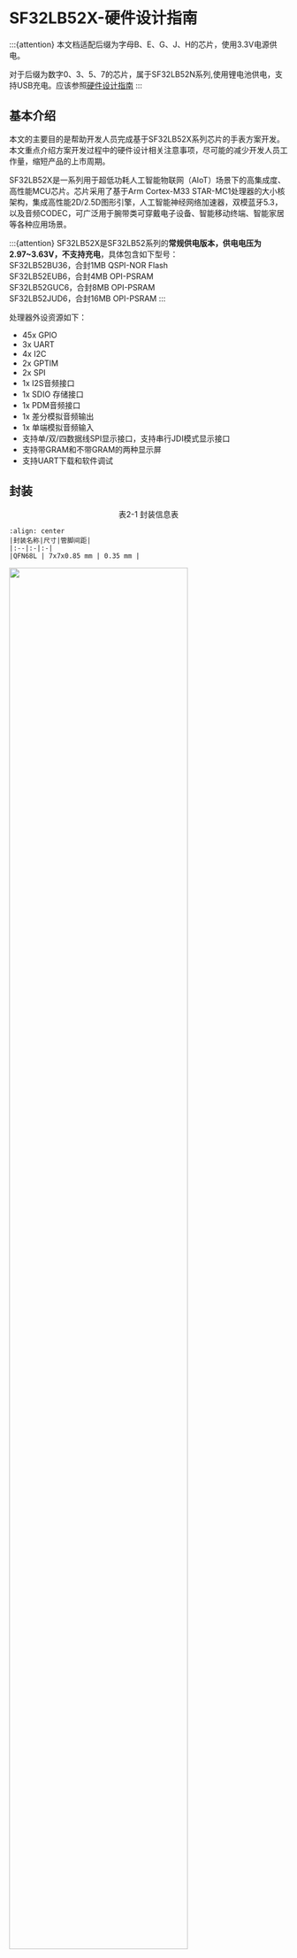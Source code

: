# SF32LB52X-硬件设计指南

:::{attention}
本文档适配后缀为字母B、E、G、J、H的芯片，使用3.3V电源供电。

对于后缀为数字0、3、5、7的芯片，属于SF32LB52N系列,使用锂电池供电，支持USB充电。应该参照[硬件设计指南](/hardware/SF32LB520-3-5-7-HW-Application)
:::

## 基本介绍

本文的主要目的是帮助开发人员完成基于SF32LB52X系列芯片的手表方案开发。本文重点介绍方案开发过程中的硬件设计相关注意事项，尽可能的减少开发人员工作量，缩短产品的上市周期。

SF32LB52X是一系列用于超低功耗人工智能物联网（AIoT）场景下的高集成度、高性能MCU芯片。芯片采用了基于Arm Cortex-M33 STAR-MC1处理器的大小核架构，集成高性能2D/2.5D图形引擎，人工智能神经网络加速器，双模蓝牙5.3，以及音频CODEC，可广泛用于腕带类可穿戴电子设备、智能移动终端、智能家居等各种应用场景。

:::{attention}
SF32LB52X是SF32LB52系列的**常规供电版本，供电电压为2.97~3.63V，不支持充电**，具体包含如下型号：\
SF32LB52BU36，合封1MB QSPI-NOR Flash \
SF32LB52EUB6，合封4MB OPI-PSRAM \
SF32LB52GUC6，合封8MB OPI-PSRAM \
SF32LB52JUD6，合封16MB OPI-PSRAM
:::

处理器外设资源如下：

- 45x GPIO
- 3x UART
- 4x I2C
- 2x GPTIM
- 2x SPI
- 1x I2S音频接口
- 1x SDIO 存储接口
- 1x PDM音频接口
- 1x 差分模拟音频输出
- 1x 单端模拟音频输入
- 支持单/双/四数据线SPI显示接口，支持串行JDI模式显示接口
- 支持带GRAM和不带GRAM的两种显示屏
- 支持UART下载和软件调试


## 封装


<div align="center"> 表2-1 封装信息表 </div>

```{table}
:align: center
|封装名称|尺寸|管脚间距|
|:--|:-|:-|
|QFN68L | 7x7x0.85 mm | 0.35 mm |
```


<img src="assets/52xB/sf32lb52X-B-package-layout.png" width="80%" align="center" />  

<div align="center"> 图2-1 QFN68L管脚分布 </div>  <br> <br> <br>



## 典型应用方案

下图是典型的SF32LB52X运动手表组成框图，主要功能有显示、存储、传感器、震动马达和音频输入和输出。

<!-- 这里的图片有问题，需要替换为B3版本的框图 -->
<img src="assets/52xB/sf32lb52X-B-watch-app-diagram-52X.png" width="80%" align="center" />  

<div align="center"> 图3-1 运动手表组成框图 </div>  <br> <br> <br>


:::{Note} 

   - 大小核双CPU架构，同时兼顾高性能和低功耗设计要求
   - 片内集成充电管理和PMU模块
   - 支持QSPI接口的TFT或AMOLED显示屏，最高支持512*512分辨率
   - 支持PWM背光控制
   - 支持外接QSPI NOR/NAND Flash和SD NAND Flash存储芯片
   - 支持双模蓝牙5.3
   - 支持模拟音频输入
   - 支持模拟音频输出
   - 支持PWM震动马达控制
   - 支持SPI/I2C接口的加速度/地磁/陀螺仪传感器
   - 支持SPI/I2C接口的心率/血氧/心电图/地磁传感器
   - 支持UART调试打印接口和烧写工具
   - 支持蓝牙HCI调试接口
   - 支持产线一拖多程序烧录
   - 支持产线校准晶体功能
   - 支持OTA在线升级功能
:::



## 原理图设计指导

### 电源

#### 处理器供电要求

<div align="center"> 表4-1 电源供电要求 </div>

```{table}
:align: center
|电源管脚| 最小电压(V) | 典型电压(V) | 最大电压(V) | 最大电流(mA) |   详细描述 |
|:--|:--|:--|:--|:--|:----------------------------------------------------|
|PVDD       |2.97   |3.3        |3.63   |150    |PVDD系统电源输入，接10uF电容 
|BUCK_LX    |-      |1.25       |-      |50     |BUCK输出脚，接4.7uH电感 
|BUCK_FB    |-      |1.25       |-      |50     |BUCK反馈和内部电源输入脚，接电感另一端，且外接4.7uF电容 
|VDD_VOUT1  |-      |1.1        |-      |50     |内部LDO，外接4.7uF电容，内部电源，不给外设供电 
|VDD_VOUT2  |-      |0.9        |-      |20     |内部LDO，外接4.7uF电容，内部电源，不给外设供电 
|VDD_RET    |-      |0.9        |-      |1      |内部LDO，外接0.47uF电容，内部电源，不给外设供电 
|VDD_RTC    |-      |1.1        |-      |1      |内部LDO，外接1uF电容，内部电源，不给外设供电 
|VDDIOA     |1.71   |1.8/3.3    |3.63   |-      |GPIO电源输入，外接1uF电容 
|AVDD33     |2.97   |3.3        |3.63   |100    |3.3V模拟电源输入，外接4.7uF电容 
|AVDD33_AUD |2.97   |3.3        |3.63   |50     |3.3V音频电源输入，外接2.2uF电容  
|VDD_SIP    |1.71   |1.8/3.3    |3.63   |30     |内部LDO，或者外部电源输入{SUP}`(1)` ，外接1uF电容
|AVDD_BRF   |2.97   |3.3        |3.63   |100    |模拟电源输入，外接4.7uF电容 
|MIC_BIAS   |1.4    |-          |2.8    |-      |MIC电源输出，外接1uF电容 
```
:::{note} 
{SUP}`(1)`
* SF32LB52BU36，需要外供1.8V或3.3V
* SF32LB52BU56，需要外供3.3V
* SF32LB52E/G/JUx6，PVDD=1.8V时，内部LDO无法使用，需要外供1.8V；PVDD=3.3V时，内部LDO直接供电，无需外供
:::
:::{important}
系统使用Hibernate mode时，VDD_SIP供电要关闭，否则合封存储的I/O上会有漏电风险。VDD_SIP的电源控制信号请使用专用的PA21引脚。
:::

#### 处理器BUCK电感选择要求

**功率电感关键参数**
:::{important}
L(电感值) = 4.7uH ± 20%，DCR(直流阻抗) ≦ 0.4 ohm，Isat(饱和电流) ≧ 450mA。
:::

<!-- A3版本要增加电池及充电控制 -->

#### 如何降低待机功耗

为了满足手表产品的长续航要求，建议硬件设计上利用负载开关对各个功能模块进行动态电源管理；如果是常开的模块或通路，选择合适的器件以降低静态电流。

设计时要注意控制电源开关的GPIO管脚的硬件默认状态，同时增加M级阻值的上下拉电阻，保证负载开关默认关闭。

电源器件选型上，LDO和Load Switch 芯片要选择静态电流Iq和关断电流Istb都小的器件，特别是常开的电源芯片一定要关注下Iq参数。



### 处理器工作模式及唤醒源

<div align="center"> 表4-4 CPU Mode Table </div>

```{table}
:align: center
|工作模式|CPU |外设  |SRAM |IO   |LPTIM |唤醒源 |唤醒时间 |
|:--|:-------|:----|:----|:----|:---- |:---- |:----   |
|Active |Run |Run |可访问 |可翻转 |Run |- |- |
|Sleep |Stop |Run |可访问 |可翻转 |Run |任意中断 |<0.5us |
|DeepSleep |Stop |Stop |不可访问，全保留 |电平保持 |Run |RTC，唤醒IO，GPIO，LPTIM，蓝牙 |250us |
|Standby |Reset |Reset |不可访问，全保留 |电平保持 |Run |RTC，唤醒IO，LPTIM，蓝牙 |1ms |
|Hibernate |Reset |Reset |不可访问，不保留 |高阻 |Reset |RTC，唤醒IO |>2ms |
```

如表4-5所示，全系列芯片支持15个Standby和Hibernate模式下可唤醒中断源。

<div align="center">表4-5 Interrupt wake up source Table </div>

```{table}
:align: center
|中断源|管脚   |详细描述  |
|:--|:-------|:--------|
|LWKUP_PIN0 |PA24 |中断信号0 |
|LWKUP_PIN1 |PA25 |中断信号1 |
|LWKUP_PIN2 |PA26 |中断信号2 |
|LWKUP_PIN3 |PA27 |中断信号3 |
|LWKUP_PIN10 |PA34 |中断信号10 |
|LWKUP_PIN11 |PA35 |中断信号11 |
|LWKUP_PIN12 |PA36 |中断信号12 |
|LWKUP_PIN13 |PA37 |中断信号13 |
|LWKUP_PIN14 |PA38 |中断信号14 |
|LWKUP_PIN15 |PA39 |中断信号15 |
|LWKUP_PIN16 |PA40 |中断信号16 |
|LWKUP_PIN17 |PA41 |中断信号17 |
|LWKUP_PIN18 |PA42 |中断信号18 |
|LWKUP_PIN19 |PA43 |中断信号19 |
|LWKUP_PIN20 |PA44 |中断信号20 |

```

### 时钟
芯片需要外部提供2个时钟源，48MHz主晶体和32.768KHz RTC晶体，晶体的具体规格要求和选型如下：

:::{important}

<div align="center"> 表4-6 晶体规格要求 </div>

```{table}
:align: center
|晶体|晶体规格要求   |详细描述  |
|:--|:-------|:--------|
|48MHz |CL≦12pF（推荐值7pF）△F/F0≦±10ppmESR≦30 ohms（推荐值22ohms）|晶振功耗和CL,ESR相关,CL和ESR越小功耗越低，为了最佳功耗性能，建议采用推荐值CL≦7pF，ESR≦22 ohms.晶体旁边预留并联匹配电容,当CL<9pF时，无需焊接电容|
|32.768KHz |CL≦12.5pF（推荐值7pF）△F/F0≦±20ppm ESR≦80k ohms（推荐值38Kohms）|晶振功耗和CL,ESR相关,CL和ESR越小功耗越低，为了最佳功耗性能，建议采用推荐值CL≦9pF，ESR≦40K ohms.晶体旁边预留并联匹配电容,当CL<12.5pF时，无需焊接电容|
```

<div align="center"> 表4-7 推荐晶体列表 </div>

```{table}
:align: center
|型号|厂家   |参数  |
|:---|:-------|:--------|
|E1SB48E001G00E  |Hosonic     |F0 = 48.000000MHz，△F/F0 = -6 ~ 8 ppm，CL = 8.8 pF，ESR = 22 ohms Max TOPR = -30 ~ 85℃，Package =（2016 公制）|
|ETST00327000LE  |Hosonic     |F0 = 32.768KHz，△F/F0 = -20 ~ 20 ppm，CL = 7 pF，ESR = 70K ohms Max TOPR = -40 ~ 85℃，Package =（3215 公制）|
|SX20Y048000B31T-8.8  |TKD    |F0 = 48.000000MHz，△F/F0 = -10 ~ 10 ppm，CL = 8.8 pF，ESR = 40 ohms Max TOPR = -20 ~ 75℃，Package =（2016 公制）|
|SF32K32768D71T01  |TKD       |F0 = 32.768KHz，△F/F0 = -20 ~ 20 ppm，CL = 7 pF，ESR = 70K ohms Max TOPR = -40 ~ 85℃，Package =（3215 公制）|
```
:::

### 射频

射频走线要求为50ohms特征阻抗。如果天线是匹配好的，射频上无需再增加额外器件。设计时建议预留π型匹配网络用来杂散滤波或天线匹配。

<img src="assets/52xB/sf32lb52X-B-rf-diagram.png" width="80%" align="center" />  

<div align="center"> 图4-7 射频电路图 </div>   <br>  <br>  <br>



### 显示

芯片支持3-Line SPI、4-Line SPI、Dual data SPI、Quad data SPI和串行JDI 接口。支持16.7M-colors（RGB888）、262K-colors（RGB666）、65K-colors（RGB565）和 8-color（RGB111）Color depth模式。最高支持512RGBx512分辨率。

<div align="center"> 表4-8 LCD driver支持列表 </div>

```{table}
:align: center
| 型号   | 厂家  | 分辨率  | 类型   | 接口 |
| :-- | :-- | :-- | :-- | :-- |
| RM69090  | Raydium    | 368*448 | Amoled | 3-Line SPI，4-Line  SPI，Dual data SPI，  Quad data SPI，MIPI-DSI |
| RM69330  | Raydium    | 454*454 | Amoled | 3-Line SPI，4-Line  SPI，Dual data SPI，  Quad data SPI，8-bits  8080-Series MCU ，MIPI-DSI |
| ILI8688E | ILITEK     | 368*448 | Amoled | Quad data SPI，MIPI-DSI                                      |
| SH8601A  | 晟合技术   | 454*454 | Amoled | 3-Line SPI，4-Line  SPI，Dual data SPI，  Quad data SPI，8-bits  8080-Series MCU ，MIPI-DSI |
| SPD2012  | Solomon    | 356*400 | TFT    | Quad data SPI                                                |
| GC9C01   | Galaxycore | 360*360 | TFT    | Quad data SPI                                                |
| GC9B71   | Galaxycore | 320*380 | TFT    | Quad data SPI                                                |
| ST77903  | Sitronix   | 400*400 | TFT    | Quad data SPI                                                |
| ICNA3311 | Chipone    | 454*454 | Amoled | Quad data SPI                                                |
| FT2308   | FocalTech  | 410*494 | Amoled | Quad data SPI                                                |
```


#### SPI/QSPI显示接口

芯片支持 3/4-wire SPI和Quad-SPI 接口来连接LCD显示屏，各信号描述如下表所示。

<div align="center"> 表4-9 SPI/QSPI 信号连接方式 </div>

```{table}
:align: center
|spi信号|管脚   |详细描述  |
|:--|:-------|:--------|
|CSx |PA03 |使能信号 |
|WRx_SCL |PA04 |时钟信号 |
|DCx |PA06 |4-wire SPI 模式下的数据/命令信号Quad-SPI 模式下的数据1  |
|SDI_RDx |PA05 |3/4-wire SPI 模式下的数据输入信号Quad-SPI 模式下的数据0  |
|SDO |PA05 |3/4-wire SPI 模式下的数据输出信号请和SDI_RDX短接到一起 |
|D[0] |PA07 |Quad-SPI 模式下的数据2 |
|D[1] |PA08 |Quad-SPI 模式下的数据3 |
|RESET |PA00 |复位显示屏信号 |
|TE |PA02 |Tearing effect to MCU frame signal |
```

#### JDI显示接口

芯片支持并行JDI接口来连接LCD显示屏，如下表所示。

<div align="center"> 表4-10 并行JDI屏信号连接方式 </div>

```{table}
:align: center

| JDI信号  | I/O  | 详细描述   |
|:--|:-------|:--------|
| JDI_VCK  | PA39 | Shift clock for the vertical driver                  |
| JDI_VST  | PA08 | Start signal for the vertical driver                 |
| JDI_XRST | PA40 | Reset signal for the horizontal and  vertical driver |
| JDI_HCK  | PA41 | Shift  clock for the horizontal driver               |
| JDI_HST  | PA06 | Start signal for the horizontal driver               |
| JDI_ENB  | PA07 | Write enable signal for the pixel memory             |
| JDI_R1   | PA05 | Red image data (odd pixels)                          |
| JDI_R2   | PA42 | Red image data (even pixels)                         |
| JDI_G1   | PA04 | Green image data (odd pixels)                        |
| JDI_G2   | PA43 | Green image data (even pixels)                       |
| JDI_B1   | PA03 | Blue image data (odd pixels)                         |
| JDI_B2   | PA02 | Blue image data (even pixels)                        |
```

#### 触摸和背光接口

芯片支持I2C格式的触摸屏控制接口和触摸状态中断输入，同时支持1路PWM信号来控制背光电源的使能和亮度，如下表所示。

<div align="center"> 表4-11 触摸和背光控制连接方式 </div>

```{table}
:align: center
| 触摸屏和背光信号 | 管脚 | 详细描述                   |
| ---------------- | ---- | -------------------------- |
| Interrupt        | PA43 | 触摸状态中断信号（可唤醒） |
| I2C1_SCL         | PA42 | 触摸屏I2C的时钟信号        |
| I2C1_SDA         | PA41 | 触摸屏I2C的数据信号        |
| BL_PWM           | PA01 | 背光PWM控制信号            |
| Reset            | PA44 | 触摸复位信号               |
```

### 存储
#### 存储器连接接口描述
芯片支持外挂SPI NOR Flash、SPI NAND Flash、SD NAND Flash和eMMC 四种存储介质。

<div align="center"> 表4-12 SPI NOR/NAND Flash信号连接 </div>

```{table}
:align: center
| Flash 信号 | I/O信号 | 详细描述                                    |
| ---------- | ------- | ------------------------------------------- |
| CS#        | PA12    | Chip select, active low.                    |
| SO         | PA13    | Data Input (Data Input Output 1)            |
| WP#        | PA14    | Write Protect Output (Data Input Output  2) |
| SI         | PA15    | Data Output (Data Input Output 0)           |
| SCLK       | PA16    | Serial Clock Output                         |
| Hold#      | PA17    | Data Output (Data Input Output 3)           |
```


<div align="center"> 表4-13 SD NAND Flash和eMMC信号连接 </div>

```{table}
:align: center
| Flash 信号 | I/O信号 | 详细描述 |
| ---------- | ------- | -------- |
| SD2_CMD    | PA15    | 命令信号 |
| SD2_D1     | PA17    | 数据1    |
| SD2_D0     | PA16    | 数据0    |
| SD2_CLK    | PA14    | 时钟信号 |
| SD2_D2     | PA12    | 数据2    |
| SD2_D3     | PA13    | 数据3    |
```


#### 启动设置

芯片支持内部合封Spi NOR Flash、外挂Spi NOR Flash、外挂Spi NAND Flash、外挂SD NAND Flash和外挂eMMC启动。其中：
- SF32LB52AUx6 内部合封有flash，默认从内部合封flash启动
- SF32LB52D/F/HUx6 内部合封PSRAM，必须从外挂的存储介质启动


<!-- 这里的图片需要修改，A3和B3要不同的版本 -->

<img src="assets/52xB/sf32lb52X-B-Bootstrap.png" width="80%" align="center" />  

<div align="center"> 图4-8 Bootstrap管脚推荐电路图 </div>  <br> <br> <br>

<!-- eMMC只有B3支持，A3要删除 -->
<div align="center"> 表4-14 启动选项设置 </div>

```{table}
:align: center
|Bootstrap[1] (PA13) |Bootstrap[0] (PA17)    |Boot From ext memory  |
| ------------ | ------------ | -------------- |
| L            | L            | SPI NOR Flash  |
| L            | H            | SPI NAND Flash |
| H            | X            | SD NAND Flash  |
| H            | H            | eMMC           |
```

#### 启动存储介质电源控制
芯片支持对启动存储介质的电源开关控制，以降低关机功耗。电源开关的使能管脚必须使用PA21来控制，开关的使能电平要求是[高打开，低关闭]。

:::{important}
- SF32LB52AUx6 内部合封有flash，请给VDD_SIP加电源开关。
- SF32LB52D/F/HUx6 内部合封PSRAM，如果PVDD=3.3V，且VDD_SIP使用内部LDO供电，VDD_SIP可以不加电源开关；如果PVDD=1.8V，VDD_SIP要加电源开关。
- 外供存储介质的电源独立于VDD_SIP，单独增加电源开关。
<!-- eMMC只有B3支持，A3要删除 -->
- eMMC芯片有VCC和VCCQ两种电源域，方式1：可以2个电源一起做控制，关机功耗低，但eMMC在sleep时恢复慢，CPU平均功耗高；方式2：可以单独控制VCC，VCCQ常供不断电，关机功耗比方式1高，但eMMC在sleep时恢复快，CPU平均功耗比方式1低。
- **所有和启动有关的存储器的电源开关的使能脚必须用PA21控制。**
- 参考设计中，PA13和PA17都预留了上拉电阻位置，根据存储介质类型选择上拉电阻，电阻推荐7.5K。
:::

### 按键
#### 开关机按键
芯片的PA34支持长按复位功能，可以设计成按键，实现开关机+长按复位功能。PA34的长按复位功能要求高电平有效，所以设计成默认下拉为低，按键按下后电平为高，如{numref}`图 {number} <sf32lb52X-B-PWKEY>`所示。

<img src="assets/52xB/sf32lb52X-B-PWKEY.png" width="80%" align="center" />  

<div align="center">图4-9 开关机按键电路图 </div>   <br>  <br>  <br>


#### 机械旋钮按键

<img src="assets/52xB/sf32lb52X-B-XNKEY.png" width="80%" align="center" />  

<div align="center">图4-10 开关机按键电路图 </div>   <br>  <br>  <br>

### 振动马达

芯片支持PWM输出来控制振动马达。

<!-- 这里的内容需要A3和B3做区别处理 -->
<img src="assets/52xB/sf32lb52X-B-VIB.png" width="80%" align="center" />  

<div align="center"> 图4-11 振动马达电路图 </div>  <br> <br> <br>


### 音频接口

芯片的音频相关接口，如表4-15所示，音频接口信号有以下特点：
1.	支持一路单端ADC输入，外接模拟MIC，中间需要加容值至少2.2uF的隔直电容，模拟MIC的电源接芯片MIC_BIAS电源输出脚；
2.	支持一路差分DAC输出，外接模拟音频PA， DAC输出的走线，按照差分线走线，做好包地屏蔽处理，还需要注意：Trace Capacitor < 10pF, Length < 2cm。

<div align="center"> 表4-15 音频信号连接方式 </div>

```{table}
:align: center
|音频信号 |管脚   |详细描述 |
|:---|:---|:---|
|BIAS |MIC_BIAS |麦克风电源       |
|AU_ADC1P |ADCP |单端模拟MIC输入  |
|AU_DAC1P |DACP |差分模拟输出P    |
|AU_DAC1N |DACN |差分模拟输出N    |
```

模拟MEMS MIC推荐电路如图4-12所示，模拟ECM MIC 单端推荐电路如图4-13所示，其中MEMS_MIC_ADC_IN和ECM_MIC_ADC_IN连接到SF32LB52x的ADCP输入管脚。


<img src="assets/52xB/sf32lb52X-B-MEMS-MIC.png" width="80%" align="center" />  

<div align="center"> 图4-12 模拟MEMS MIC单端输入电路图 </div>   <br>  <br>  <br>


<img src="assets/52xB/sf32lb52X-B-ECM-MIC.png" width="80%" align="center" />  

<div align="center"> 图4-13 模拟ECM单端输入电路图 </div>   <br>  <br>  <br>


模拟音频输出推荐电路如图4-14 所示，注意虚线框内的差分低通滤波器要靠近芯片端放置。


<img src="assets/52xB/sf32lb52X-B-DAC-PA.png" width="80%" align="center" />  

<div align="center"> 图4-14 模拟音频PA电路图 </div>   <br>  <br>  <br>



### 传感器

芯片支持心率、加速度和地磁等传感器。传感器的供电电源，选择Iq比较小的Load Switch来进行电源的开关控制。

### UART和I2C管脚设置

芯片支持任意管脚UART和I2C功能映射，所有的PA接口都可以映射成UART或I2C功能管脚。

### GPTIM管脚设置

芯片支持任意管脚GPTIM功能映射，所有的PA接口都可以映射成GPTIM功能管脚。

### 调试和下载接口

芯片支持DBG_UART接口用于下载和调试，通过3.3V接口的UART转USB Dongle板接PC机。

<div align="center">表4-16 调试口连接方式 </div>

```{table}
:align: center
|DBG信号 |管脚   |详细描述 |
|:---|:---|:---|
|DBG_UART_RXD |PA18 |Debug UART 接收 |
|DBG_UART_TXD |PA19 |Debug UART 发送 |
```

### 产线烧录和晶体校准

思澈科技提供脱机下载器来完成产线程序的烧录和晶体校准，硬件设计时，请注意至少预留测试点：PVDD、GND、AVDD33、DB_UART_RXD、DB_UART_RXD，PA01。

详细的烧录和晶体校准见“**_脱机下载器使用指南.pdf”文档，包含在开发资料包中。



### 原理图和PCB图纸检查列表

见“**_Schematic checklist_**.xlsx”和“**_PCB checklist_**.xlsx”文档，包含在开发资料包中。


## PCB设计指导

### PCB封装设计

SF32LB52X系列芯片的QFN68L封装尺寸：7mmX7mmx0.85mm；管脚数：68；PIN 间距：0.35mm。 详细尺寸如图5-1所示。

<img src="assets/52xB/sf32lb52X-B-QFN68L-POD.png" width="80%" align="center" />  

<div align="center"> 图5-1 QFN68L封装尺寸图 </div>   <br>  <br>  <br>


<img src="assets/52xB/sf32lb52X-B-QFN68L-SHAPE.png" width="80%" align="center" />  

<div align="center"> 图5-2 QFN68L封装形状图 </div>   <br>  <br>  <br>


<img src="assets/52xB/sf32lb52X-B-QFN68L-REF.png" width="80%" align="center" />  

<div align="center"> 图5-3 QFN68L封装PCB焊盘设计参考图 </div>   <br>  <br>  <br>



### PCB叠层设计

SF32LB52X系列芯片支持单双面布局，器件可以放到单面，也可以把电容等放到芯片的背面。PCB支持PTH通孔设计，推荐采用4层PTH，推荐参考叠层结构如图5-4所示。

<img src="assets/52xB/sf32lb52X-B-PCB-STACK.png" width="80%" align="center" />  

<div align="center"> 图5-4 参考叠层结构图 </div>   <br>  <br>  <br>



### PCB通用设计规则

PTH 板PCB通用设计规则如图5-5所示。

<img src="assets/52xB/sf32lb52X-B-PCB-RULE.png" width="80%" align="center" />  

<div align="center"> 图5-5 通用设计规则 </div>   <br>  <br>  <br>



### PCB走线扇出

QFN封装信号扇出，所有管脚全部通过表层扇出，如图5-6所示。

<img src="assets/52xB/sf32lb52X-B-PCB-FANOUT.png" width="80%" align="center" />  

<div align="center"> 如图5-6 表层扇出参考图 </div>   <br>  <br>  <br>



### 时钟接口走线

晶体需摆放在屏蔽罩里面，离PCB板框间距大于1mm,尽量远离发热大的器件，如PA，Charge，PMU等电路器件，距离最好大于5mm以上，避免影响晶体频偏，晶体电路禁布区间距大于0.25mm避免有其它金属和器件，如图5-7所示。

<img src="assets/52xB/sf32lb52X-B-PCB-CRYSTAL.png" width="80%" align="center" />  

<div align="center"> 图5-7 晶体布局图 </div>   <br>  <br>  <br>


48MHz晶体走线建议走表层，长度要求控制在3-10mm区间，线宽0.1mm，必须立体包地处理，并且远离VBAT、DC/DC及高速信号线。48MHz晶体区域下方表层及临层做禁空处理，禁止其它走线从其区域走，如图5-8，5-9，5-10所示。

<img src="assets/52xB/sf32lb52X-B-PCB-48M-SCH.png" width="80%" align="center" />  

<div align="center"> 图5-8 48MHz晶体原理图 </div>   <br>  <br>  <br>


<img src="assets/52xB/sf32lb52X-B-PCB-48M-MOD.png" width="80%" align="center" />  

<div align="center"> 图5-9 48MHz晶体走线模型 </div>   <br>  <br>  <br>


<img src="assets/52xB/sf32lb52X-B-PCB-48M-ROUTE-REF.png" width="80%" align="center" />  

<div align="center"> 图5-10 48MHz晶体走线参考 </div>   <br>  <br>  <br>


32.768KHz晶体走线建议走表层，长度控制≤10mm，线宽0.1mm。32K_XI/32_XO平行走线间距≥0.15mm，必须立体包地处理。晶体区域下方表层及临层做禁空处理，禁止其它走线从其区域走，如图5-11，5-12，5-13所示。

<img src="assets/52xB/sf32lb52X-B-PCB-32K-SCH.png" width="80%" align="center" />  

<div align="center"> 图5-11 32.768KHz晶体原理图 </div>   <br>  <br>  <br>


<img src="assets/52xB/sf32lb52X-B-PCB-32K-MOD.png" width="80%" align="center" />  

<div align="center"> 图5-12 32.768KHz晶体走线模型 </div>   <br>  <br>  <br>


<img src="assets/52xB/sf32lb52X-B-PCB-32K-ROUTE-REF.png" width="80%" align="center" />  

<div align="center"> 图5-13 32.768KHz晶体走线参考 </div>   <br>  <br>  <br>



### 射频接口走线

射频匹配电路要尽量靠近芯片端放置，不要靠近天线端。AVDD_BRF射频电源其滤波电容尽量靠近芯片管脚放置，电容接地管脚打孔直接接主地。RF信号的π型网络的原理图和PCB分别如图5-14，5-15所示。

<img src="assets/52xB/sf32lb52X-B-SCH-RF.png" width="80%" align="center" />  

<div align="center"> 图5-14 π型网络以及电源电路原理图 </div>   <br>  <br>  <br>


<img src="assets/52xB/sf32lb52X-B-PCB-RF.png" width="80%" align="center" />  

<div align="center"> 图5-15 π型网络以及电源PCB布局 </div>   <br>  <br>  <br>



射频走线建议走表层，避免打孔穿层影响RF性能，线宽最好大于10mil，需要立体包地处理，避免走锐角和直角。射频线做50欧阻抗控制，两边多打屏蔽地孔，如图5-16, 5-17所示。

<img src="assets/52xB/sf32lb52X-B-SCH-RF-2.png" width="80%" align="center" />  

<div align="center"> 图5-16 RF信号电路原理图 </div>   <br>  <br>  <br>


<img src="assets/52xB/sf32lb52X-B-PCB-RF-ROUTE.png" width="80%" align="center" />  

<div align="center"> 图5-17 RF信号PCB走线图 </div>   <br>  <br>  <br>



### 音频接口走线
AVDD33_AUD是音频的供电管脚，其滤波电容靠近对应管脚放置，这样滤波电容的接地脚可以良好地连接到PCB的主地。MIC_BIAS是给麦克风外设供电的电源输出管脚，其对应滤波电容靠近对应管脚放置。同样AUD_VREF管脚的滤波电容也靠近管脚放置，如图5-18a，5-18b所示。

<img src="assets/52xB/sf32lb52X-B-SCH-AUDIO-PWR.png" width="80%" align="center" />  

<div align="center"> 图5-18a 音频相关电源滤波电路 </div>   <br>  <br>  <br>


<img src="assets/52xB/sf32lb52X-B-PCB-AUDIO-PWR.png" width="80%" align="center" />  

<div align="center"> 图5-18b 音频相关电源滤波电路PCB参考走线 </div>   <br>  <br>  <br>



模拟信号输入ADCP管脚，对应电路器件尽量靠近芯片管脚放置，走线线长尽量短，做立体包地处理，远离其它强干扰信号，如图5-19a，5-19b所示。

<img src="assets/52xB/sf32lb52X-B-SCH-AUDIO-ADC.png" width="80%" align="center" />  

<div align="center"> 图5-19a 模拟音频输入原理图 </div>   <br>  <br>  <br>


<img src="assets/52xB/sf32lb52X-B-PCB-AUDIO-ADC.png" width="80%" align="center" />  

<div align="center"> 图5-19b 模拟音频输入PCB设计 </div>   <br>  <br>  <br>



模拟信号输出DACP/DACN管脚，对应电路器件尽量靠近芯片管脚放置，每一路P/N需要按照差分线形式走线，走线线长尽量短，寄生电容小于10pf，需做立体包地处理，远离其它强干扰信号，如图5-20a，5-20b所示。

<img src="assets/52xB/sf32lb52X-B-SCH-AUDIO-DAC.png" width="80%" align="center" />  

<div align="center"> 图5-20a 模拟音频输出原理图 </div>   <br>  <br>  <br>


<img src="assets/52xB/sf32lb52X-B-PCB-AUDIO-DAC.png" width="80%" align="center" />  

<div align="center"> 图5-20b 模拟音频输出PCB设计 </div>   <br>  <br>  <br>



### USB接口走线

USB走线PA35(USB DP)/PA36(USB_DN) 必须先过ESD器件管脚，然后再到芯片端，要保证ESD器件接地管脚能良好连接主地。走线需按照差分线形式走，并做90欧差分阻抗控制，且做立体包处理，如图5-21a，5-21b所示。


<img src="assets/52xB/sf32lb52X-B-SCH-USB.png" width="80%" align="center" />  

<div align="center"> 5-21a USB信号原理图 </div>   <br>  <br>  <br>


<img src="assets/52xB/sf32lb52X-B-PCB-USB.png" width="80%" align="center" />  

<div align="center"> 5-21b USB信号PCB设计 </div>   <br>  <br>  <br>


图5-22a为USB信号的元件布局参考图，图5-22b为PCB走线模型。


<img src="assets/52xB/sf32lb52X-B-PCB-USB-LAYOUT.png" width="80%" align="center" />  

<div align="center"> 图5-22a USB信号器件布局参考 </div>   <br>  <br>  <br>


<img src="assets/52xB/sf32lb52X-B-PCB-USB-ROUTE.png" width="80%" align="center" />  

<div align="center"> 图5-22b USB信号走线模型 </div>   <br>  <br>  <br>



### SDIO接口走线
SDIO信号走线尽量一起走，避免分开走，整个走线长度≤50mm, 组内长度控制≤6mm。SDIO接口时钟信号需立体包地处理，DATA和CMD信号也需要包地处理，如图5-23a，5-23b所示。

<img src="assets/52xB/sf32lb52X-B-SCH-SDIO.png" width="80%" align="center" />  

<div align="center"> 图5-23a SDIO接口电路图 </div>   <br>  <br>  <br>


<img src="assets/52xB/sf32lb52X-B-PCB-SDIO.png" width="80%" align="center" />  

<div align="center"> 图5-23b SDIO PCB走线模型 </div>   <br>  <br>  <br>



### DCDC电路走线
DC-DC电路功率电感和滤波电容必须靠近芯片的管脚放置。BUCK_LX走线尽量短且粗，保证整个DC-DC电路回路电感小；BUCK_FB管脚反馈线不能太细，必须大于0.25mm。所有的DC-DC输出滤波电容接地脚多打过孔连接到主地平面。功率电感区域表层禁止铺铜，临层必须为完整的参考地，避免其它线从电感区域里走线，如图5-24a，5-24b所示。

<img src="assets/52xB/sf32lb52X-B-SCH-DCDC.png" width="80%" align="center" />  

<div align="center"> 图5-24a DC-DC关键器件电路图 </div>   <br>  <br>  <br>


<img src="assets/52xB/sf32lb52X-B-PCB-DCDC.png" width="80%" align="center" />  

<div align="center"> 图5-24b DC-DC关键器件PCB布局图 </div>   <br>  <br>  <br>



### 电源供电走线

PVDD为芯片内置PMU模块电源输入脚，对应的电容必须靠近管脚放置，走线尽量的粗，不能低于0.4mm，如图5-25所示。

<!-- 这里的内容需要A3和B3做区别处理 -->
<img src="assets/52xB/sf32lb52X-B-PCB-PMU.png" width="80%" align="center" />  

<div align="center"> 图5-25 PVDD电源走线图 </div>  <br> <br> <br>



AVDD33、VDDIOA、VDD_SIP、AVDD33_AUD和AVDD_BRF等管脚滤波电容靠近对应的管脚放置，其走线宽必须满足输入电流要求，走线尽量短粗，从而减少电源纹波提高系统稳定性。

<!-- A3版本需要增加充电部分内容 -->

### 其它接口走线

管脚配置为GPADC 管脚信号，必须要求立体包地处理，远离其它干扰信号，如电池电量电路，温度检查电路等。

### EMI&ESD
- 避免屏蔽罩外面表层长距离走线，特别是时钟、电源等干扰信号尽量走内层，禁止走表层。
- ESD保护器件必须靠近连接器对应管脚放置，信号走线先过ESD保护器件管脚，避免信号分叉，没过ESD保护管脚。
- ESD器件接地脚必须保证过孔连接主地，保证地焊盘走线短且粗，减少阻抗提高ESD器件性能。
- 
### 其它

USB 充电线测试点必须放置在TVS 管前面，电池座TVS 管 放置在平台前面 其走线必须保证先过TVS 然后再到芯片端，如图5-27所示。

<img src="assets/52xA/sf32LB52x-A-SCH-PMU-TVS.png" width="80%" align="center" />  

<div align="center"> 图5-27 电源TVS布局参考 </div>   <br>  <br>  <br>

<img src="assets/52xA/sf32LB52x-A-SCH-PMU-EOS.png" width="80%" align="center" />  

<div align="center"> 图5-28 TVS走线参考 </div>   <br>  <br>  <br>

TVS 管接地脚尽量避免走长线再连接到地，如图5-28所示。

## 修订历史

```{table}
:align: left
:name: sf32lb52x-B-history

|版本 |日期   |发布说明 |
|:---|:---|:---|
|0.0.1 |10/2024 |初始版本 |
| | | |
| | | |
```